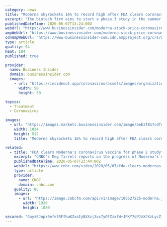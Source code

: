```yaml
---
category: news
title: "Moderna skyrockets 16% to record high after FDA clears coronavirus vaccine for phase 2 study"
excerpt: "The biotech firm aims to start a phase 3 study in the summer and begin marketing the drug as early as 2021, according to a Thursday statement."
publishedDateTime: 2020-05-07T13:24:00Z
webUrl: "https://www.businessinsider.com/moderna-stock-price-coronavirus-vaccine-phase-2-fda-clearance-trial-2020-5"
ampWebUrl: "https://www.businessinsider.com/moderna-stock-price-coronavirus-vaccine-phase-2-fda-clearance-trial-2020-5?amp"
cdnAmpWebUrl: "https://www-businessinsider-com.cdn.ampproject.org/c/s/www.businessinsider.com/moderna-stock-price-coronavirus-vaccine-phase-2-fda-clearance-trial-2020-5?amp"
type: article
quality: 94
heat: 104
published: true

provider:
  name: Business Insider
  domain: businessinsider.com
  images:
    - url: "https://insideout.app/coronavirus/assets/images/organizations/businessinsider.com-50x50.jpg"
      width: 50
      height: 50

topics:
  - Treatment
  - Coronavirus

images:
  - url: "https://images.markets.businessinsider.com/image/5eb3f817cdfd484ffb7ee26b-2400/covid-19-coronavirus-vaccine-working-development-britain.jpg"
    width: 1024
    height: 512
    title: "Moderna skyrockets 16% to record high after FDA clears coronavirus vaccine for phase 2 study"

related:
  - title: "FDA clears Moderna's coronavirus vaccine for phase 2 study"
    excerpt: "CNBC's Meg Tirrell reports on the progress of Moderna's coronavirus vaccine. With Dr. Scott Gottlieb. Got a confidential news tip? We want to hear from you. Sign up for free newsletters and get more CNBC delivered to your inbox Get this delivered to your inbox,"
    publishedDateTime: 2020-05-07T23:44:00Z
    webUrl: "https://www.cnbc.com/video/2020/05/07/fda-clears-modernas-coronavirus-vaccine-for-phase-2-study.html"
    type: article
    provider:
      name: CNBC
      domain: cnbc.com
    quality: 85
    images:
      - url: "https://image.cnbcfm.com/api/v1/image/106527225-moderna.jpg?v=1588893814"
        width: 1920
        height: 1080

secured: "GayzEJopx9efelRFfhwKZxaIyNXXvj3vx7yOFZzxlW+JPKY7qPJzXCKzLycZjs1ZdJ5SBu0KG+osP3HwaO8XcerVOYKqVEC/BbBn9zQyjFgSRiQKWFIj2FyF68ykTrJCIqTbwyMCEZDApPDqRod5y8aFcROH859CR8Pn2POfrpICVrOguYej7VBO4WMV5vXcFrJpVlilzBll+n2ZtPEHsdLp5jYp4DGOu/5jBqb48fQxo6G5RuX9vloeQgzv18Wdp1EpDofxU3HmCrMFqHDWNhQxrRvpbaR+GVTrOAVco03eFrzMJQIDGHz0dcNt0e2lLmrql5vpLxMjU++v/dOJAfKOyukehrAXY0fmqbvja0Jn78+MsmTXuvjsV7GQ4Omynalb+fxz5GZ0YrcYst5r5kGE7CgCsyupgQY0pXQju0uYIKynVnJmXVZh0gu5xeeq/HzsJHQ9Pdnpe4Ep0fskIg/DHK7yUo070B3GvcqnVQ4=;Y03smXHyFVcXgnH2kt9Qfg=="
---
```


